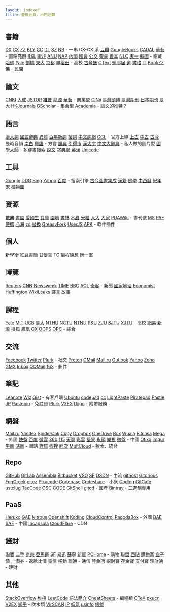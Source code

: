 ```yaml
---
layout: indexed
title: 查無此頁，出門左轉
---
```

## 書籍
<a href="http://edu.duxiu.com/" rel="external">DX</a> <a href="http://edu.sslibrary.com/" rel="external">CX</a> <a href="http://www.zhizhen.com/" rel="external">ZZ</a> <a href="http://www.blyun.com/" rel="external">BLY</a> <a href="http://www.ccelib.com/" rel="external">CC</a> <a href="http://www.dlufl.superlib.net/" rel="external">DL</a> <a href="http://www.szdnet.org.cn/" rel="external">SZ</a> <a href="http://www.nlic.net.cn/" rel="external">NB</a> - 一串 DX-CX 系
<a href="http://book.douban.com/" rel="external">豆瓣</a> <a href="http://books.google.com.tw/" rel="external">GoogleBooks</a> <a href="http://www.cadal.zju.edu.cn/" rel="external">CADAL</a> <a href="http://www.airitibooks.com/" rel="external">華藝</a> - 畫餅充饑
<a href="http://ostasien.digitale-sammlungen.de/en/fs1/home/static.html" rel="external">BSL</a> <a href="http://gallica.bnf.fr/" rel="external">BNF</a> <a href="https://digitalcollections.anu.edu.au/" rel="external">ANU</a> <a href="http://www.nap.edu/" rel="external">NAP</a> <a href="http://www.digital.archives.go.jp/" rel="external">內閣</a> <a href="http://www.ndl.go.jp/" rel="external">國會</a> <a href="http://www.digital.archives.go.jp/" rel="external">公文</a> <a href="http://kyujanggak.snu.ac.kr/" rel="external">奎章</a> <a href="http://rarebook.ncl.edu.tw/rbook.cgi/" rel="external">善本</a> <a href="http://mylib.nlc.gov.cn/" rel="external">NLC</a> <a href="http://www.tianyige.com.cn:8008/" rel="external">天一</a> <a href="http://fzk.szlib.com/AncientBook/Main/Ancient_Index.html" rel="external">蘇圖</a> - 館藏
<a href="http://library.harvard.edu/" rel="external">哈佛</a> <a href="http://www.library.yale.edu/digitalcollections/eal/index.html" rel="external">Yale</a> <a href="http://ebooks.cambridge.org/" rel="external">劍橋</a> <a href="http://imglib.ioc.u-tokyo.ac.jp/" rel="external">東大</a> <a href="http://http://kanji.zinbun.kyoto-u.ac.jp/kanseki" rel="external">京都</a> <a href="http://www.wul.waseda.ac.jp/kotenseki/advanced_search.html" rel="external">早稻田</a> - 高校
<a href="http://www.gutenberg.org/wiki/Main_Page" rel="external">古登堡</a> <a href="http://ctext.org/" rel="external">CText</a> <a href="http://www.xgb.ecnu.edu.cn/jszj/0%E5%8F%A4%E7%B1%8D%E9%A6%96%E9%A1%B5.htm" rel="external">螭耶居</a> <a href="http://www.byscrj.com/jmm/index.htm" rel="external">道</a> <a href="http://shuge.org/" rel="external">書格</a> <a href="http://it-ebooks.info/" rel="external">IT</a> <a href="http://bookzz.org/" rel="external">BookZZ</a> <a href="http://www.gsfw.org/" rel="external">佛</a> - 民間

## 論文
<a href="http://scholar.cnki.net/" rel="external">CNKI</a> <a href="http://www.dachengdata.com/" rel="external">大成</a> <a href="http://www.jstor.org/" rel="external">JSTOR</a> <a href="http://www.cqvip.com/journal/" rel="external">維普</a> <a href="http://www.qikan.com.cn/" rel="external">龍源</a> <a href="http://www.airitilibrary.cn/" rel="external">華藝</a> - 商業型
<a href="http://ci.nii.ac.jp/" rel="external">CiNii</a> <a href="http://ndltd.ncl.edu.tw" rel="external">臺灣碩博</a> <a href="http://readopac.ncl.edu.tw/nclJournal/" rel="external">臺灣期刊</a> <a href="http://ci.nii.ac.jp/ja" rel="external">日本期刊</a> <a href="http://www.press.ntu.edu.tw/ejournal/index.asp" rel="external">臺大</a> <a href="http://sunzi1.lib.hku.hk/hkjo/index.jsp" rel="external">HKJournals</a> <a href="http://scholar.google.com/" rel="external">GScholar</a> - 集合型
<a href="http://www.academia.edu/" rel="external">Academia</a> - 論文的推特？

## 語言
<a href="http://218.78.212.175/hd/APP.asp" rel="external">漢大詞</a> <a href="http://140.111.34.46/newDict/dict/index.html" rel="external">國語辭典</a> <a href="http://dict.variants.moe.edu.tw/main.htm" rel="external">異體</a> <a href="http://bnxc.cihai.com.cn/bnxc" rel="external">百年新詞</a> <a href="http://words.sinica.edu.tw/sou/sou.html" rel="external">搜詞</a> <a href="http://cwn.ling.sinica.edu.tw/" rel="external">中文詞網</a> <a href="http://ccl.pku.edu.cn:8080/ccl_corpus/" rel="external">CCL</a> - 官方上線
<a href="http://www.eastling.org/oc/oldage.aspx" rel="external">上古</a> <a href="http://www.eastling.org/tdfweb/midage.aspx" rel="external">中古</a> <a href="http://xiaoxue.iis.sinica.edu.tw/ccr/" rel="external">古今</a> - 歷時音韻
<a href="http://www.eastling.org/tdfweb/cmp.aspx?name=122" rel="external">南白</a> <a href="http://xiaoxue.iis.sinica.edu.tw/yueyu" rel="external">粵語</a> - 方言
<a href="http://ytenx.org/" rel="external">韻典</a> <a href="http://www.mebag.com/index/" rel="external">引得市</a> <a href="http://korat.ibc.ac.th/Dictionary-on-Line/Chinese_Classic/index.html" rel="external">漢大字</a> <a href="http://korat.ibc.ac.th/Dictionary-on-Line/Chinese_Classic_TW/index.html" rel="external">中文大辭典</a> - 私人做的圖片型
<a href="http://www.guoxuedashi.net/zidian/bujian/" rel="external">國學大師</a> - 多辭書搜索
<a href="http://www.wenzi.cn/shuowen/index.HTM" rel="external">說文</a> <a href="http://www.zhongwen.com/zi.htm" rel="external">字典網</a> <a href="http://cdict.info" rel="external">英漢</a> <a href="http://www.unicode.org/Public/zipped/" rel="external">Unicode</a>

## 工具
<a href="http://www.google.com/" rel="external">Google</a> <a href="https://duckduckgo.com/" rel="external">DDG</a> <a href="http://www.bing.com/" rel="external">Bing</a> <a href="https://www.yahoo.com/" rel="external">Yahoo</a> <a href="http://www.baidu.com/" rel="external">百度</a> - 搜索引擎
<a href="http://gjtsjc.gxu.edu.cn/" rel="external">古今圖書集成</a> <a href="http://hanji.sinica.edu.tw/index.html" rel="external">漢籍</a> <a href="http://dev.ddbc.edu.tw/glossaries/search.php" rel="external">佛學</a> <a href="http://db1x.sinica.edu.tw/sinocal/" rel="external">中西曆</a> <a href="http://www.alai.net/app/index.php/His/" rel="external">紀年</a> <a href="http://webgis.sinica.edu.tw/bsgis/viewer.php" rel="external">宋</a> <a href="http://www.plantphoto.cn/" rel="external">植物圖</a> 

## 資源
<a href="http://bbs.gxsd.com.cn/" rel="external">數典</a> <a href="https://www.eshuyuan.net" rel="external">書園</a> <a href="http://forum.er07.com/index.php" rel="external">愛如生</a> <a href="http://www.dushubaoku.cn/forum.php" rel="external">寶庫</a> <a href="http://www.readfree.net/bbs/" rel="external">園地</a> <a href="http://www.booksforest.com/forum.php" rel="external">書林</a> <a href="http://emuch.net/bbs/index.php" rel="external">木蟲</a> <a href="http://www.xiaomili.cn/" rel="external">米粒</a> <a href="http://bbs.pinggu.org/" rel="external">人大</a> <a href="http://club.topsage.com/forum.php" rel="external">大家</a> <a href="http://www.pdawiki.com/forum/forum.php" rel="external">PDAWiki</a> - 書刊號
<a href="http://itellyou.cn/" rel="external">MS</a> <a href="http://portableapps.com/apps" rel="external">PAF</a> <a href="http://forum.portableappc.com/viewtopic.php?f=4&t=386" rel="external">便攜</a> <a href="http://hrtsea.com/" rel="external">心海</a> <a href="http://www.zdfans.com/" rel="external">zd</a> <a href="http://alternativeto.net/" rel="external">替換</a> <a href="https://greasyfork.org/" rel="external">GreasyFork</a> <a href="https://openuserjs.org/" rel="external">UserJS</a> <a href="http://apps.evozi.com/apk-downloader/" rel="external">APK</a> - 軟件插件

## 個人
<a href="http://mypaper.pchome.com.tw/ngoigp" rel="external">新學衡</a> <a href="http://ilofen.blogspot.com/" rel="external">紅豆書簡</a> <a href="http://kan.blog.ntu.edu.tw/" rel="external">甘懷真</a> <a href="http://www.tglin.idv.tw/epaper/epaper_list.htm" rel="external">TG</a> <a href="http://program-think.blogspot.com/" rel="external">編程隨想</a> <a href="http://www.ruanyifeng.com/blog/" rel="external">阮一峯</a>

## 博覽
<a href="http://www.reuters.com/" rel="external">Reuters</a> <a href="http://www.cnn.com/" rel="external">CNN</a> <a href="http://www.newsweek.com/" rel="external">Newsweek</a> <a href="http://time.com/" rel="external">TIME</a> <a href="http://www.bbc.co.uk/" rel="external">BBC</a> <a href="http://www.aol.com/" rel="external">AOL</a> <a href="http://www.solidot.org/" rel="external">奇客</a> - 新聞
<a href="http://www.nationalgeographic.com/" rel="external">國家地理</a> <a href="http://www.economist.com/" rel="external">Economist</a> <a href="http://www.huffingtonpost.com/" rel="external">Huffington</a> <a href="https://wikileaks.org/" rel="external">WikiLeaks</a> <a href="http://www.yeeyan.org/" rel="external">譯言</a> <a href="http://gushi.tw/" rel="external">故事</a>

## 課程
<a href="http://oyc.yale.edu" rel="external">Yale</a> <a href="http://ocw.mit.edu/" rel="external">MIT</a> <a href="http://www.youtube.com/ucberkeley" rel="external">UCB</a> <a href="http://ocw.aca.ntu.edu.tw/ntu-ocw/" rel="external">臺大</a> <a href="http://ocw.nthu.edu.tw/ocw/index.php" rel="external">NTHU</a> <a href="http://ocw.nctu.edu.tw/" rel="external">NCTU</a> <a href="http://ocw.lib.ntnu.edu.tw/" rel="external">NTNU</a> <a href="http://opencourse.pku.edu.cn/" rel="external">PKU</a> <a href="http://ocw.zju.edu.cn/cn/default.jsp" rel="external">ZJU</a> <a href="http://v.sjtu.edu.cn/" rel="external">SJTU</a> <a href="http://oc.xjtu.edu.cn/" rel="external">XJTU</a> - 高校
<a href="http://open.163.com/" rel="external">網易</a> <a href="http://open.sina.com.cn/" rel="external">新浪</a> <a href="http://tv.sohu.com/open/" rel="external">搜狐</a> <a href="http://v.ifeng.com/gongkaike/" rel="external">鳳凰</a> <a href="http://openv.chaoxing.com/" rel="external">CX</a> <a href="http://www.myoops.org/cocw/index.htm" rel="external">OOPS</a> <a href="http://www.opclass.com/" rel="external">OPC</a> - 綜合

## 交流
<a href="https://www.facebook.com/" rel="external">Facebook</a> <a href="https://twitter.com/" rel="external">Twitter</a> <a href="https://www.plurk.com/" rel="external">Plurk</a> - 社交
<a href="https://protonmail.ch/" rel="external">Proton</a> <a href="https://www.gmail.com/" rel="external">GMail</a> <a href="https://mail.ru/" rel="external">Mail.ru</a> <a href="https://outlook.com/" rel="external">Outlook</a> <a href="https://mail.yahoo.com/" rel="external">Yahoo</a> <a href="https://www.zoho.com/mail/" rel="external">Zoho</a> <a href="http://www.gmx.com/" rel="external">GMX</a> <a href="http://www.inbox.lv/" rel="external">Inbox</a> <a href="https://mail.qq.com/" rel="external">QQMail</a> <a href="http://mail.163.com/" rel="external">163</a> - 郵件

## 筆記
<a href="https://leanote.com/" rel="external">Leanote</a> <a href="http://www.wiz.cn/" rel="external">Wiz</a> <a href="https://gist.github.com/" rel="external">Gist</a> - 有客戶端
<a href="http://paste.ubuntu.com/" rel="external">Ubuntu</a> <a href="http://codepad.org/" rel="external">codepad</a> <a href="http://notepad.cc/" rel="external">cc</a> <a href="http://p.fdzh.org/" rel="external">LightPaste</a> <a href="http://piratepad.net/ep/pad/newpad" rel="external">Piratepad</a> <a href="http://pastie.org/" rel="external">Pastie</a> <a href="https://justpaste.it/" rel="external">JP</a> <a href="http://www.pastebin.ca/" rel="external">Pastebin</a> - 免註冊
<a href="https://paste.plurk.com/" rel="external">Plurk</a> <a href="https://www.v2ex.com/notes" rel="external">V2EX</a> <a href="https://www.diigo.com/" rel="external">Diigo</a> - 附帶服務

## 網盤
<a href="https://cloud.mail.ru/" rel="external">Mail.ru</a> <a href="https://disk.yandex.com" rel="external">Yandex</a> <a href="https://spideroak.com/" rel="external">SpiderOak</a> <a href="https://www.copy.com/" rel="external">Copy</a> <a href="https://www.dropbox.com/" rel="external">Dropbox</a> <a href="https://onedrive.com" rel="external">OneDrive</a> <a href="https://www.box.com/" rel="external">Box</a> <a href="https://www.wuala.com/" rel="external">Wuala</a> <a href="https://www.bitcasa.com/" rel="external">Bitcasa</a> <a href="http://mega.co.nz" rel="external">Mega</a> - 外國
<a href="http://www.kuaipan.cn/home.htm" rel="external">快盤</a> <a href="http://pan.baidu.com/" rel="external">百度</a> <a href="http://www.weiyun.com/" rel="external">微雲</a> <a href="http://yunpan.360.cn/" rel="external">360</a> <a href="http://115.com/" rel="external">115</a> <a href="http://cloud.189.cn/" rel="external">天翼</a> <a href="https://caiyun.feixin.10086.cn/" rel="external">彩雲</a> <a href="https://jianguoyun.com/" rel="external">堅果</a> <a href="http://www.ys168.com/" rel="external">永碩</a> <a href="http://cloud.letv.com/webdisk/zt/index" rel="external">樂視</a> <a href="http://vdisk.weibo.com/" rel="external">微盤</a> - 中國
<a href="http://otixo.com/" rel="external">Otixo</a> <a href="http://imgur.com/" rel="external">imgur</a> <a href="http://ntu.me/" rel="external">牛圖</a> <a href="http://tietuku.com/" rel="external">貼圖</a> - 圖站
<a href="http://kaopu.so/" rel="external">靠譜</a> <a href="http://www.pansou.com/" rel="external">盤搜</a> <a href="http://www.panc.cc/" rel="external">胖次</a> <a href="https://www.multcloud.com/" rel="external">MultCloud</a> - 搜索、統合

## Repo
<a href="https://github.com/" rel="external">GitHub</a> <a href="https://about.gitlab.com/" rel="external">GitLab</a> <a href="https://www.assembla.com/" rel="external">Assembla</a> <a href="https://bitbucket.org/" rel="external">Bitbucket</a> <a href="http://visualstudioonline.com/" rel="external">VSO</a> <a href="http://sf.net" rel="external">SF</a> <a href="http://osdn.jp/" rel="external">OSDN</a> - 主流
<a href="http://githost.com/" rel="external">githost</a> <a href="https://gitorious.org/" rel="external">Gitorious</a> <a href="http://www.fogcreek.com/kiln/" rel="external">FogGreek</a> <a href="http://repo.or.cz/" rel="external">or.cz</a> <a href="https://pikacode.com/" rel="external">Pikacode</a> <a href="https://www.codebasehq.com/" rel="external">Codebase</a> <a href="http://codeshare.io/" rel="external">Codeshare</a> - 小衆
<a href="https://coding.net/" rel="external">Coding</a> <a href="https://gitcafe.com/" rel="external">GitCafe</a> <a href="https://git.ustclug.org/" rel="external">ustclug</a> <a href="http://code.taobao.org/" rel="external">TaoCode</a> <a href="http://git.oschina.net/" rel="external">OSC</a> <a href="http://code.csdn.net/" rel="external">CODE</a> <a href="https://gitshell.com/" rel="external">GitShell</a> <a href="http://www.gitcd.com/" rel="external">gitcd</a> - 國產
<a href="https://bintray.com/" rel="external">Bintray</a> - 二進制專用

## PaaS
<a href="http://www.heroku.com/" rel="external">Heruko</a> <a href="https://appengine.google.com/" rel="external">GAE</a> <a href="https://www.nitrous.io/" rel="external">Nitrous</a> <a href="https://openshift.redhat.com/app/" rel="external">Openshift</a> <a href="https://koding.com/" rel="external">Koding</a> <a href="https://www.cloudcontrol.com/" rel="external">CloudControl</a> <a href="https://pagodabox.com/" rel="external">PagodaBox</a> - 外國
<a href="http://developer.baidu.com/cloud/rt" rel="external">BAE</a> <a href="http://sae.sina.com.cn/" rel="external">SAE</a> - 中國
<a href="http://www.incapsula.com/" rel="external">Incapsula</a> <a href="https://www.cloudflare.com/" rel="external">CloudFlare</a> - CDN

## 錢財
<a href="http://www.taobao.com/" rel="external">淘寶</a> <a href="http://2.taobao.com/" rel="external">二手</a> <a href="http://jd.com/" rel="external">京東</a> <a href="http://www.amazon.cn/" rel="external">亞馬遜</a> <a href="http://www.sfbest.com" rel="external">SF</a> <a href="http://www.51buy.com/" rel="external">易迅</a> <a href="http://www.suning.com/" rel="external">蘇寧</a> <a href="http://www.newegg.cn/" rel="external">新蛋</a> <a href="http://global.pchome.com.tw/index/" rel="external">PCHome</a> - 購物
<a href="http://pub.alimama.com/myunion.htm#!/promo/self/items" rel="external">聯盟</a> <a href="http://www.xitie.com" rel="external">西貼</a> <a href="http://www.gwdang.com/" rel="external">購物黨</a> <a href="http://www.box-z.com/" rel="external">盒子</a> <a href="http://www.smzdm.com/" rel="external">値</a> <a href="http://quan.etao.com/" rel="external">一淘券</a> - 返款比價
<a href="http://189.cn/" rel="external">電信</a> <a href="http://10086.cn/" rel="external">移動</a> <a href="www.10010.com" rel="external">聯通</a> - 通信
<a href="https://www.lu.com/?lufax_ref=https%3A%2F%2Flist.lu.com%2Flist%2Fxinbao" rel="external">陸金所</a> <a href="https://zhaocaibao.alipay.com/pf/productList.htm" rel="external">招財寶</a> <a href="https://goldetfprod.alipay.com/" rel="external">存金寶</a> <a href="https://www.alipay.com/" rel="external">支付寶</a> <a href="https://qian.tenpay.com/" rel="external">理財通</a> - 理財

## 其他
<a href="http://stackoverflow.com/" rel="external">StackOverflow</a> <a href="http://segmentfault.com/" rel="external">堆棧</a> <a href="https://leetcode.com/" rel="external">LeetCode</a> <a href="http://learnxinyminutes.com/" rel="external">語法簡介</a> <a href="http://www.cheat-sheets.org/" rel="external">CheatSheets</a> - 編程類
<a href="http://bbs.ctex.org/forum.php" rel="external">CTeX</a> <a href="http://www.pkucn.com/forum.php" rel="external">pkucn</a> <a href="http://www.v2ex.com/" rel="external">V2EX</a> <a href="http://www.zhihu.com/" rel="external">知乎</a> - 吹水類
<a href="http://www.virscan.org/" rel="external">VirSCAN</a> <a href="http://ip.chinaz.com/" rel="external">IP</a> <a href="http://www.u17.com/" rel="external">妖氣</a> <a href="http://usinfo.me/" rel="external">usinfo</a> <a href="http://www.orzorz.cn/" rel="external">帳號</a>